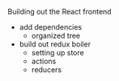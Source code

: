 Building out the React frontend 
- add dependencies
    - organized tree
- build out redux boiler
    - setting up store
    - actions
    - reducers
